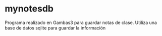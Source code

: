# mynotesdb
Programa realizado en Gambas3 para guardar notas de clase. Utiliza una base de datos sqlite para guardar la información
